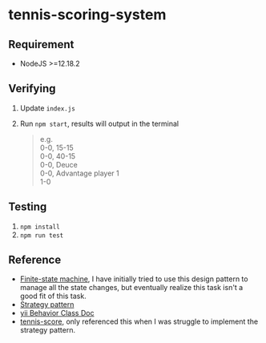 <!-- State pattern -->

# tennis-scoring-system

## Requirement

- NodeJS >=12.18.2


## Verifying

1. Update `index.js`

2. Run `npm start`, results will output in the terminal
	 >  e.g. \
	 > 0-0, 15-15 \
	 > 0-0, 40-15 \
	 > 0-0, Deuce \
	 > 0-0, Advantage player 1 \
	 > 1-0

## Testing

1. `npm install`
2. `npm run test`


## Reference
- [Finite-state machine](https://en.wikipedia.org/wiki/Finite-state_machine), I have initially tried to use this design pattern to manage all the state changes, but eventually realize this task isn't a good fit of this task.
- [Strategy pattern](https://en.wikipedia.org/wiki/Strategy_pattern)
- [yii Behavior Class Doc](https://www.yiiframework.com/doc/api/2.0/yii-base-behavior) 
- [tennis-score](https://github.com/ben196888/tennis-score), only referenced this when I was struggle to implement the strategy pattern.